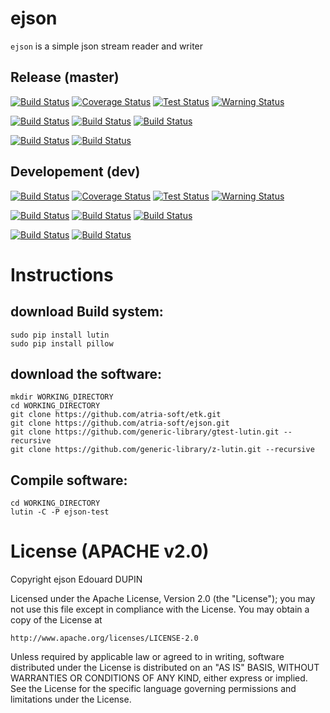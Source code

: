 ejson
=====

`ejson` is a simple json stream reader and writer

Release (master)
----------------

[![Build Status](https://travis-ci.org/atria-soft/ejson.svg?branch=master)](https://travis-ci.org/atria-soft/ejson)
[![Coverage Status](http://atria-soft.com/ci/coverage/atria-soft/ejson.svg?branch=master)](http://atria-soft.com/ci/atria-soft/ejson)
[![Test Status](http://atria-soft.com/ci/test/atria-soft/ejson.svg?branch=master)](http://atria-soft.com/ci/atria-soft/ejson)
[![Warning Status](http://atria-soft.com/ci/warning/atria-soft/ejson.svg?branch=master)](http://atria-soft.com/ci/atria-soft/ejson)

[![Build Status](http://atria-soft.com/ci/build/atria-soft/ejson.svg?branch=master&tag=Linux)](http://atria-soft.com/ci/atria-soft/ejson)
[![Build Status](http://atria-soft.com/ci/build/atria-soft/ejson.svg?branch=master&tag=MacOs)](http://atria-soft.com/ci/atria-soft/ejson)
[![Build Status](http://atria-soft.com/ci/build/atria-soft/ejson.svg?branch=master&tag=Mingw)](http://atria-soft.com/ci/atria-soft/ejson)

[![Build Status](http://atria-soft.com/ci/build/atria-soft/ejson.svg?branch=master&tag=Android)](http://atria-soft.com/ci/atria-soft/ejson)
[![Build Status](http://atria-soft.com/ci/build/atria-soft/ejson.svg?branch=master&tag=IOs)](http://atria-soft.com/ci/atria-soft/ejson)

Developement (dev)
------------------

[![Build Status](https://travis-ci.org/atria-soft/ejson.svg?branch=dev)](https://travis-ci.org/atria-soft/ejson)
[![Coverage Status](http://atria-soft.com/ci/coverage/atria-soft/ejson.svg?branch=dev)](http://atria-soft.com/ci/atria-soft/ejson)
[![Test Status](http://atria-soft.com/ci/test/atria-soft/ejson.svg?branch=dev)](http://atria-soft.com/ci/atria-soft/ejson)
[![Warning Status](http://atria-soft.com/ci/warning/atria-soft/ejson.svg?branch=dev)](http://atria-soft.com/ci/atria-soft/ejson)

[![Build Status](http://atria-soft.com/ci/build/atria-soft/ejson.svg?branch=dev&tag=Linux)](http://atria-soft.com/ci/atria-soft/ejson)
[![Build Status](http://atria-soft.com/ci/build/atria-soft/ejson.svg?branch=dev&tag=MacOs)](http://atria-soft.com/ci/atria-soft/ejson)
[![Build Status](http://atria-soft.com/ci/build/atria-soft/ejson.svg?branch=dev&tag=Mingw)](http://atria-soft.com/ci/atria-soft/ejson)

[![Build Status](http://atria-soft.com/ci/build/atria-soft/ejson.svg?branch=dev&tag=Android)](http://atria-soft.com/ci/atria-soft/ejson)
[![Build Status](http://atria-soft.com/ci/build/atria-soft/ejson.svg?branch=dev&tag=IOs)](http://atria-soft.com/ci/atria-soft/ejson)


Instructions
============

download Build system:
----------------------

	sudo pip install lutin
	sudo pip install pillow

download the software:
----------------------

	mkdir WORKING_DIRECTORY
	cd WORKING_DIRECTORY
	git clone https://github.com/atria-soft/etk.git
	git clone https://github.com/atria-soft/ejson.git
	git clone https://github.com/generic-library/gtest-lutin.git --recursive
	git clone https://github.com/generic-library/z-lutin.git --recursive

Compile software:
-----------------

	cd WORKING_DIRECTORY
	lutin -C -P ejson-test


License (APACHE v2.0)
=====================
Copyright ejson Edouard DUPIN

Licensed under the Apache License, Version 2.0 (the "License");
you may not use this file except in compliance with the License.
You may obtain a copy of the License at

    http://www.apache.org/licenses/LICENSE-2.0

Unless required by applicable law or agreed to in writing, software
distributed under the License is distributed on an "AS IS" BASIS,
WITHOUT WARRANTIES OR CONDITIONS OF ANY KIND, either express or implied.
See the License for the specific language governing permissions and
limitations under the License.

